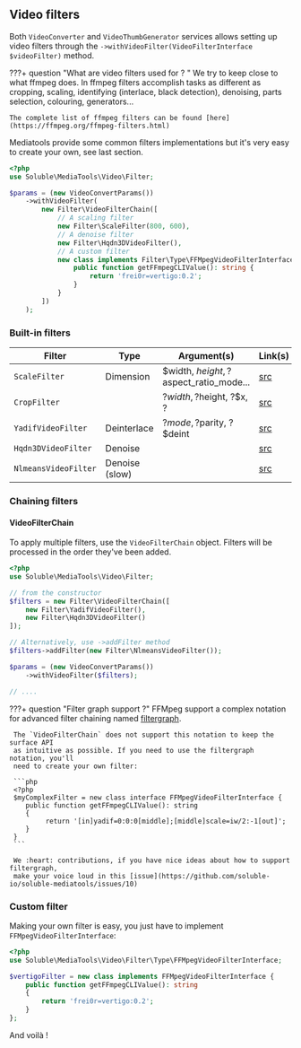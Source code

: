 

## Video filters

Both `VideoConverter` and `VideoThumbGenerator` services allows setting up video filters through
the `->withVideoFilter(VideoFilterInterface $videoFilter)` method. 

???+ question "What are video filters used for ? "
    We try to keep close to what ffmpeg does. In ffmpeg 
    filters accomplish tasks as different as cropping, scaling, 
    identifying (interlace, black detection), denoising, parts selection, 
    colouring, generators...
    
    The complete list of ffmpeg filters can be found [here](https://ffmpeg.org/ffmpeg-filters.html)
 
 
Mediatools provide some common filters implementations but it's very easy to create your own, see last section.

```php
<?php
use Soluble\MediaTools\Video\Filter;

$params = (new VideoConvertParams())
    ->withVideoFilter(
        new Filter\VideoFilterChain([
            // A scaling filter
            new Filter\ScaleFilter(800, 600),
            // A denoise filter
            new Filter\Hqdn3DVideoFilter(),
            // A custom filter
            new class implements Filter\Type\FFMpegVideoFilterInterface {
                public function getFFmpegCLIValue(): string {
                    return 'frei0r=vertigo:0.2';
                }
            }
        ])
    );

```
   
### Built-in filters    


| Filter                   | Type          | Argument(s)                            | Link(s)    | 
| ------------------------ | ------------- | -------------------------------------- | ---------- |
| `ScaleFilter`            | Dimension     | $width, $height, ?$aspect_ratio_mode...   | [src](https://github.com/soluble-io/soluble-mediatools/blob/master/src/Video/Filter/ScaleFilter.php) |
| `CropFilter`             |               | ?$width, ?$height, ?$x, ?              | [src](https://github.com/soluble-io/soluble-mediatools/blob/master/src/Video/Filter/CropFilter.php) |            
| `YadifVideoFilter`       | Deinterlace   | ?$mode, ?$parity, ?$deint              | [src](https://github.com/soluble-io/soluble-mediatools/blob/master/src/Video/Filter/YadifVideoFilter.php) |            
| `Hqdn3DVideoFilter`      | Denoise       |                                        | [src](https://github.com/soluble-io/soluble-mediatools/blob/master/src/Video/Filter/Hqdn3DVideoFilter.php) |           
| `NlmeansVideoFilter`     | Denoise (slow)|                                        | [src](https://github.com/soluble-io/soluble-mediatools/blob/master/src/Video/Filter/NlmeansVideoFilter.php) |         


### Chaining filters

#### VideoFilterChain

To apply multiple filters, use the `VideoFilterChain` object. Filters will be processed
in the order they've been added.

```php
<?php
use Soluble\MediaTools\Video\Filter;

// from the constructor
$filters = new Filter\VideoFilterChain([    
    new Filter\YadifVideoFilter(),
    new Filter\Hqdn3DVideoFilter() 
]);

// Alternatively, use ->addFilter method
$filters->addFilter(new Filter\NlmeansVideoFilter());

$params = (new VideoConvertParams())
    ->withVideoFilter($filters);

// ....

```

???+ question "Filter graph support ?"
     FFMpeg support a complex notation for advanced filter chaining named
     [filtergraph](http://ffmpeg.org/ffmpeg-filters.html#Filtergraph-description).
     
     The `VideoFilterChain` does not support this notation to keep the surface API
     as intuitive as possible. If you need to use the filtergraph notation, you'll 
     need to create your own filter:   
     
     ```php
     <?php
     $myComplexFilter = new class interface FFMpegVideoFilterInterface {
        public function getFFmpegCLIValue(): string
        {
             return '[in]yadif=0:0:0[middle];[middle]scale=iw/2:-1[out]';
        }
     }
     ```
   
     We :heart: contributions, if you have nice ideas about how to support filtergraph, 
     make your voice loud in this [issue](https://github.com/soluble-io/soluble-mediatools/issues/10)
    

### Custom filter

Making your own filter is easy, you just have to implement `FFMpegVideoFilterInterface`:

```php
<?php
use Soluble\MediaTools\Video\Filter\Type\FFMpegVideoFilterInterface;

$vertigoFilter = new class implements FFMpegVideoFilterInterface {
    public function getFFmpegCLIValue(): string
    {
        return 'frei0r=vertigo:0.2';
    }
};

```

And voilà !







